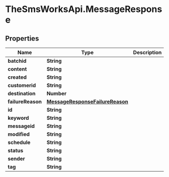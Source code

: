# TheSmsWorksApi.MessageResponse

## Properties
Name | Type | Description | Notes
------------ | ------------- | ------------- | -------------
**batchid** | **String** |  | 
**content** | **String** |  | 
**created** | **String** |  | 
**customerid** | **String** |  | 
**destination** | **Number** |  | 
**failureReason** | [**MessageResponseFailureReason**](MessageResponseFailureReason.md) |  | [optional] 
**id** | **String** |  | [optional] 
**keyword** | **String** |  | 
**messageid** | **String** |  | 
**modified** | **String** |  | 
**schedule** | **String** |  | 
**status** | **String** |  | 
**sender** | **String** |  | 
**tag** | **String** |  | 


